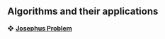 ## Algorithms and their applications
❖ [**Josephus Problem**](https://github.com/a113ssa/algorithms-and-their-applications/blob/412bfcc8b7830293343d723b3c415d4fcd93a31b/resources/josephus-problem.md)
